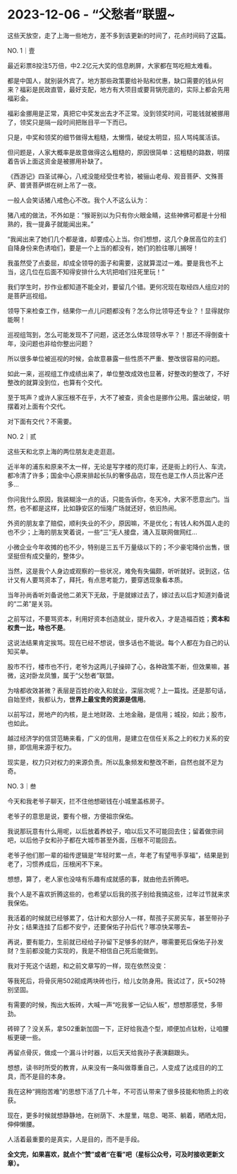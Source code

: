 # 2023-12-06 - “父愁者”联盟~

这些天放空，走了上海一些地方，差不多到该更新的时间了，花点时间码了这篇。

NO. 1｜壹

最近彩票8投注5万倍，中2.2亿元大奖的信息刷屏，大家都在骂吃相太难看。

都是中国人，就别装外宾了。地方那些政策要给补贴和优惠，缺口需要的钱从何来？福彩是民政直管，最好支配，地方有大项目或要背锅兜底的，实际上都会先用福彩金。

福彩金挪用是正常，真把它中奖发出去才不正常。没到领奖时间，可能钱就被挪用了，领奖只是隔一段时间把账目平一下而已。

只是，中奖和领奖的细节做得太粗糙，太懒惰，破绽太明显，招人骂纯属活该。

但问题是，人家大概率是故意做得这么粗糙的，原因很简单：这粗糙的路数，明摆着告诉上面这资金是被挪用补缺了。

《西游记》四圣试禅心，八戒没能经受住考验，被骊山老母、观音菩萨、文殊菩萨、普贤菩萨绑在树上吊了一夜。

一般人会笑话猪八戒色心不改。我个人不这么认为：

猪八戒的做法，不外如是：“猴哥别以为只有你火眼金睛，这些神佛可都是十分相熟的，我一提鼻子就能闻出来。”

“我闻出来了她们几个都是谁，却要成心上当。你们想想，这几个身居高位的主们自降身份来色诱咱们，要是一个上当的都没有，她们的脸往哪儿搁呀！

我虽然受了点委屈，却成全领导的面子和需要，这就算混过一难。要是我也不上当，这几位在后面不知得安排什么大坑把咱们往死里玩！”

我们学生时，抄作业都知道不能全对，要留几个错。更何况现在取经四人组应对的是菩萨巡视组。

领导下来检查工作，结果你一点儿问题都没有？怎么你比领导还专业？！显得就你能啊！

巡视组驾到，怎么可能发现不了问题，这还怎么体现领导水平？！那还不得倒查十年，没问题也非给你整出问题？

所以很多单位被巡视的时候，会故意暴露一些性质不严重、整改很容易的问题。

如此一来，巡视组工作成绩出来了，单位整改成效也显著，好整改的整改了，不好整改的就算没到位，也算有个交代。

至于骂声？或许人家压根不在乎，大不了被查，资金也是挪作公用。露出破绽，明摆着对上面有个交代。

对下面有交代？不需要。

NO. 2｜贰

这些天和北京上海的两位朋友走走逛逛。

近半年的浦东和原来不太一样，无论是写字楼的亮灯率，还是街上的行人、车流，都冷清了许多；国金中心原来排起长队的奢侈品店，现在也是工作人员比客户还多...

你问我什么原因，我装糊涂一点的话，只能告诉你，冬天冷，大家不愿意出门。当然，也不都是这样，比如静安区的恒隆广场就还好，依旧热闹。

外资的朋友拿了赔偿，顺利失业的不少，原因嘛，不是优化；有钱人和外国人走的也不少；上海的朋友笑着说，一些“三”无人接盘，涌入互联网做网红...

小微企业今年收摊的也不少，特别是三五千万量级以下的；不少豪宅降价出售，很坚挺但有成交量的，整体少。

当然，这是我个人身边或观察的一些状况，难免有失偏颇，听听就好。说到这，估计又有人要骂资本了，拜托，有点思考能力，要穿透现象看本质。

当年孙尚香听刘备说他二弟天下无敌，于是就嫁过去了，嫁过去以后才知道刘备说的“二弟”是关羽。

之前写过，不要骂资本，利用好资本创造就业，提升收入，才是造福百姓；**资本和权贵一比，啥也不是**。

这说法结果肯定挨骂。现在已经不想说，很多话也不能说。每个人都在为自己的认知买单。

股市不行，楼市也不行，老爷为这两儿子操碎了心，各种政策不断，但效果嘛，甚微，这对卧龙凤雏，属于“父愁者”联盟。

为啥都收效甚微？表层是百姓的收入和就业，深层次呢？上一篇找。还是那句话，自始至终，我都认为，**世界上最宝贵的资源是信用**。

以前写过，房地产的内核，是土地财政、土地金融，是信用；城投，如此；股市，也如此。

越过经济学的信贷范畴来看，广义的信用，是建立在信任关系之上的权力关系的安排，即信用来源于权力。

现实是，权力只对权力的来源负责。所以乱象频发和整改不断，自然也就不足为奇。

NO. 3｜叁

今天和我老爷子聊天，拦不住他想砸钱在小城里盖栋房子。

老爷子的意思是说，要有个根，方便祖宗保佑。

我说那玩意有什么用呢，以后放着养蚊子，咱以后又不可能回去住；留着做宗祠吧，以后他子女和孙子都在大城市甚至外面，压根不可能回去。

老爷子他们那一辈的祖传逻辑是“年轻时累一点，年老了有望甩手享福”，结果是到老了，习惯养成后，压根闲不下来。

想想，算了，老人家也没啥有乐趣有成就感的事，就由他去折腾吧。

我个人是不喜欢折腾这些的，也希望以后我的孩子别给我搞这些，过年过节就来求我保佑。

我活着的时候就已经够累了，估计和大部分人一样，帮孩子买房买车，甚至带孙子孙女；结果连挂了后都不安宁，还要保佑子孙后代？哪凉快呆哪去~

再说，要有能力，生前就已经给子孙留下足够多的财产，哪需要死后保佑子孙发财？生前都没能力实现的，我是不相信自己死后能做到。

我对于死这个话题，和之前文章写的一样，现在依然没变：

等我死后，将骨灰用502砌成两块砖也行，给儿女防身用。我试过了，灰+502特别坚固。

有需要的时候，掏出大板砖，大喊一声“吃我爹一记仙人板”，想想那感觉，多带劲。

砖碎了？没关系，拿502重新加固一下，正好给我造个型，顺便加点钛粉，让咱腰板更硬一些。

再留点骨灰，做成一个漏斗计时器，以后天天给我孙子表演翻跟头。

想想，读书时所受的教育，从来没有一条叫做尊重自己，人变成了达成目的的工具，而不是目的本身。

我在这种“拥抱苦难”的思想下活了几十年，不可否认带来了很多技能和物质上的收获。

现在，更多时候就想静静地，在树荫下、木屋里，喘息、喝茶、躺着，晒晒太阳，伸伸懒腰。

人活着最重要的是真实，人是目的，而不是手段。

**全文完，如果喜欢，就点个“赞”或者“在看”吧（星标公众号，可及时接收更新文章）。**